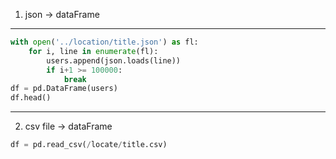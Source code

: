 1. json -> dataFrame
-------------------------------
```python
with open('../location/title.json') as fl:
    for i, line in enumerate(fl):
        users.append(json.loads(line))
        if i+1 >= 100000:
            break
df = pd.DataFrame(users)
df.head()
```
--------------------------------
2. csv file -> dataFrame
```python
df = pd.read_csv(/locate/title.csv)
```
